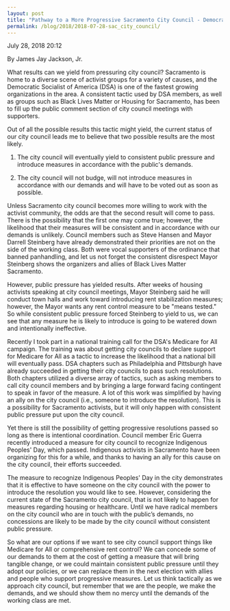 ```yaml
---
layout: post
title: "Pathway to a More Progressive Sacramento City Council - Democratic Socialists of America, Sacramento"
permalink: /blog/2018/2018-07-28-sac_city_council/
---
```

July 28, 2018 20:12

By James Jay Jackson, Jr.

What results can we yield from pressuring city council? Sacramento is home to a diverse scene of activist groups for a variety of causes, and the Democratic Socialist of America (DSA) is one of the fastest growing organizations in the area. A consistent tactic used by DSA members, as well as groups such as Black Lives Matter or Housing for Sacramento, has been to fill up the public comment section of city council meetings with supporters.

Out of all the possible results this tactic might yield, the current status of our city council leads me to believe that two possible results are the most likely.

1. The city council will eventually yield to consistent public pressure and introduce measures in accordance with the public's demands.

2. The city council will not budge, will not introduce measures in accordance with our demands and will have to be voted out as soon as possible.

Unless Sacramento city council becomes more willing to work with the activist community, the odds are that the second result will come to pass. There is the possibility that the first one may come true; however, the likelihood that their measures will be consistent and in accordance with our demands is unlikely. Council members such as Steve Hansen and Mayor Darrell Steinberg have already demonstrated their priorities are not on the side of the working class. Both were vocal supporters of the ordinance that banned panhandling, and let us not forget the consistent disrespect Mayor Steinberg shows the organizers and allies of Black Lives Matter Sacramento.  
  
However, public pressure has yielded results. After weeks of housing activists speaking at city council meetings, Mayor Steinberg said he will conduct town halls and work toward introducing rent stabilization measures; however, the Mayor wants any rent control measure to be "means tested." So while consistent public pressure forced Steinberg to yield to us, we can see that any measure he is likely to introduce is going to be watered down and intentionally ineffective.  
  
Recently I took part in a national training call for the DSA's Medicare for All campaign. The training was about getting city councils to declare support for Medicare for All as a tactic to increase the likelihood that a national bill will eventually pass. DSA chapters such as Philadelphia and Pittsburgh have already succeeded in getting their city councils to pass such resolutions. Both chapters utilized a diverse array of tactics, such as asking members to call city council members and by bringing a large forward facing contingent to speak in favor of the measure. A lot of this work was simplified by having an ally on the city council (i.e., someone to introduce the resolution). This is a possibility for Sacramento activists, but it will only happen with consistent public pressure put upon the city council.  
  
Yet there is still the possibility of getting progressive resolutions passed so long as there is intentional coordination. Council member Eric Guerra recently introduced a measure for city council to recognize Indigenous Peoples' Day, which passed. Indigenous activists in Sacramento have been organizing for this for a while, and thanks to having an ally for this cause on the city council, their efforts succeeded.  
  
The measure to recognize Indigenous Peoples' Day in the city demonstrates that it is effective to have someone on the city council with the power to introduce the resolution you would like to see. However, considering the current state of the Sacramento city council, that is not likely to happen for measures regarding housing or healthcare. Until we have radical members on the city council who are in touch with the public’s demands, no concessions are likely to be made by the city council without consistent public pressure.

So what are our options if we want to see city council support things like Medicare for All or comprehensive rent control? We can concede some of our demands to them at the cost of getting a measure that will bring tangible change, or we could maintain consistent public pressure until they adopt our policies, or we can replace them in the next election with allies and people who support progressive measures. Let us think tactically as we approach city council, but remember that we are the people, we make the demands, and we should show them no mercy until the demands of the working class are met.
